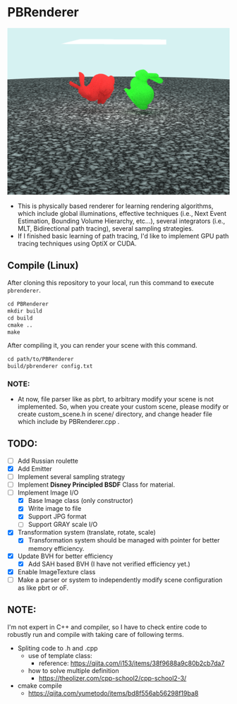 # PBRenderer

![current_thumbnail](result/result.png)

- This is physically based renderer for learning rendering algorithms, which include global illuminations, effective techniques (i.e., Next Event Estimation, Bounding Volume Hierarchy, etc...), several integrators (i.e., MLT, Bidirectional path tracing), several sampling strategies.
- If I finished basic learning of path tracing, I'd like to implement GPU path tracing techniques using OptiX or CUDA.

## Compile (Linux)
After cloning this repository to your local, run this command to execute `pbrenderer`. 
```
cd PBRenderer
mkdir build 
cd build
cmake ..
make
```

After compiling it, you can render your scene with this command.
```
cd path/to/PBRenderer
build/pbrenderer config.txt
```

### NOTE: 
- At now, file parser like as pbrt, to arbitrary modify your scene is not implemented. So, when you create your custom scene, please modify or create custom_scene.h in scene/ directory, and change header file which include by PBRenderer.cpp .

## TODO:

- [ ] Add Russian roulette 
- [x] Add Emitter 
- [ ] Implement several sampling strategy
- [ ] Implement **Disney Principled BSDF** Class for material.
- [ ] Implement Image I/O 
  - [x] Base Image class (only constructor)
  - [x] Write image to file
  - [x] Support JPG format
  - [ ] Support GRAY scale I/O
- [x] Transformation system (translate, rotate, scale)
  - [x] Transformation system should be managed with pointer for better memory efficiency.
- [x] Update BVH for better efficiency
  - [x] Add SAH based BVH (I have not verified efficiency yet.)
- [x] Enable ImageTexture class
- [ ] Make a parser or system to independently modify scene configuration as like pbrt or oF. 

## NOTE:
I'm not expert in C++ and compiler, so I have to check entire code to robustly run and compile with taking care of following terms.
- Spliting code to .h and .cpp
  - use of template class: 
    - reference: https://qiita.com/i153/items/38f9688a9c80b2cb7da7
  - how to solve multiple definition
    - https://theolizer.com/cpp-school2/cpp-school2-3/
- cmake compile
  - https://qiita.com/yumetodo/items/bd8f556ab56298f19ba8
